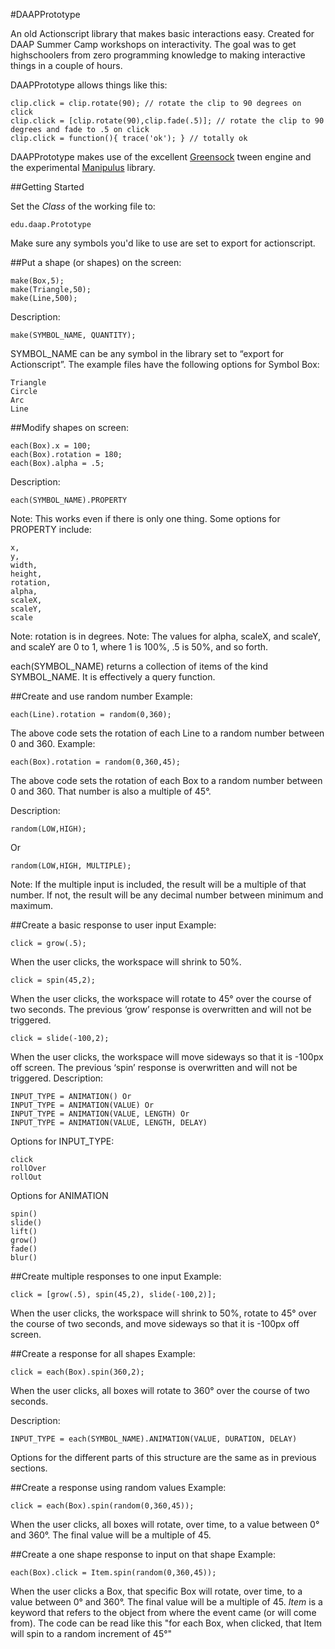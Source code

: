#DAAPPrototype

An old Actionscript library that makes basic interactions easy. 
Created for DAAP Summer Camp workshops on interactivity. The goal was to get highschoolers from zero programming knowledge to making interactive things in a couple of hours.

DAAPPrototype allows things like this: 

	clip.click = clip.rotate(90); // rotate the clip to 90 degrees on click
	clip.click = [clip.rotate(90),clip.fade(.5)]; // rotate the clip to 90 degrees and fade to .5 on click
	clip.click = function(){ trace('ok'); } // totally ok


DAAPPrototype makes use of the excellent [Greensock](http://greensock.com) tween engine and the experimental [Manipulus](https://github.com/IanBellomy/Manipulus) library. 

	
##Getting Started

Set the *Class* of the working file to: 

	edu.daap.Prototype
	
Make sure any symbols you'd like to use are set to export for actionscript.

##Put a shape (or shapes) on the screen:

	make(Box,5);
	make(Triangle,50);
	make(Line,500);
	
Description:

	make(SYMBOL_NAME, QUANTITY);

SYMBOL_NAME can be any symbol in the library set to “export for Actionscript”.
The example files have the following options for Symbol Box:

	Triangle
	Circle
	Arc
	Line
	
##Modify shapes on screen:

	each(Box).x = 100;
	each(Box).rotation = 180;
	each(Box).alpha = .5;

Description:

	each(SYMBOL_NAME).PROPERTY

Note: This works even if there is only one thing. Some options for PROPERTY include:

	x,
	y,
	width,
	height,
	rotation,
	alpha,
	scaleX,
	scaleY,
	scale
	
Note: rotation is in degrees.
Note: The values for alpha, scaleX, and scaleY, and scaleY are 0 to 1, where 1 is 100%, .5 is 50%, and so forth.

each(SYMBOL_NAME) returns a collection of items of the kind SYMBOL_NAME. It is effectively a query function.

##Create and use random number
Example:

	each(Line).rotation = random(0,360);

The above code sets the rotation of each Line to a random number between 0 and 360.
Example:

	each(Box).rotation = random(0,360,45);

The above code sets the rotation of each Box to a random number between 0 and 360.
That number is also a multiple of 45°.



Description:

	random(LOW,HIGH);
 
 Or
 
	random(LOW,HIGH, MULTIPLE);
	
Note: If the multiple input is included, the result will be a multiple of that number. If not, the result will be any decimal number between minimum and maximum.
 
##Create a basic response to user input
Example:

	click = grow(.5);
	
When the user clicks, the workspace will shrink to 50%.

	click = spin(45,2);
	
When the user clicks, the workspace will rotate to 45° over the course of two seconds.
The previous ‘grow’ response is overwritten and will not be triggered.

	click = slide(-100,2);
	
When the user clicks, the workspace will move sideways so that it is -100px off screen.
The previous ‘spin’ response is overwritten and will not be triggered.
Description:

	INPUT_TYPE = ANIMATION() Or
	INPUT_TYPE = ANIMATION(VALUE) Or
	INPUT_TYPE = ANIMATION(VALUE, LENGTH) Or
	INPUT_TYPE = ANIMATION(VALUE, LENGTH, DELAY) 

Options for INPUT_TYPE:

	click
	rollOver
	rollOut
             
Options for ANIMATION
             
	spin()
	slide()
	lift()
	grow()
	fade()
	blur()
             
##Create multiple responses to one input
Example:
	
	click = [grow(.5), spin(45,2), slide(-100,2)];
	
When the user clicks, the workspace will shrink to 50%, rotate to 45° over the course of two seconds, and move sideways so that it is -100px off screen.

##Create a response for all shapes
Example:

	click = each(Box).spin(360,2);
	
When the user clicks, all boxes will rotate to 360° over the course of two seconds.

Description:

	INPUT_TYPE = each(SYMBOL_NAME).ANIMATION(VALUE, DURATION, DELAY) 
	
Options for the different parts of this structure are the same as in previous sections.

##Create a response using random values
Example:

	click = each(Box).spin(random(0,360,45));
	
When the user clicks, all boxes will rotate, over time, to a value between 0° and 360°. The
final value will be a multiple of 45.

##Create a one shape response to input on that shape
Example:

	each(Box).click = Item.spin(random(0,360,45));

When the user clicks a Box, that specific Box will rotate, over time, to a value between 0° and 360°. The final value will be a multiple of 45. *Item* is a keyword that refers to the object from where the event came (or will come from). The code can be read like this "for each Box, when clicked, that Item will spin to a random increment of 45°"

